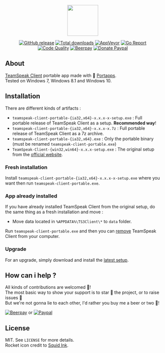 <p align="center"><a href="https://github.com/portapps/teamspeak-client-portable" target="_blank"><img width="100" src="https://github.com/portapps/teamspeak-client-portable/blob/master/res/papp.png"></a></p>

<p align="center">
  <a href="https://github.com/portapps/teamspeak-client-portable/releases/latest"><img src="https://img.shields.io/github/release/portapps/teamspeak-client-portable.svg?style=flat-square" alt="GitHub release"></a>
  <a href="https://github.com/portapps/teamspeak-client-portable/releases/latest"><img src="https://img.shields.io/github/downloads/portapps/teamspeak-client-portable/total.svg?style=flat-square" alt="Total downloads"></a>
  <a href="https://ci.appveyor.com/project/crazy-max/teamspeak-client-portable"><img src="https://img.shields.io/appveyor/ci/crazy-max/teamspeak-client-portable.svg?style=flat-square" alt="AppVeyor"></a>
  <a href="https://goreportcard.com/report/github.com/portapps/teamspeak-client-portable"><img src="https://goreportcard.com/badge/github.com/portapps/teamspeak-client-portable?style=flat-square" alt="Go Report"></a>
  <a href="https://www.codacy.com/app/crazy-max/teamspeak-client-portable"><img src="https://img.shields.io/codacy/grade/ed37fe9f437945079bd306ef1e871652.svg?style=flat-square" alt="Code Quality"></a>
  <a href="https://beerpay.io/portapps/portapps"><img src="https://img.shields.io/beerpay/portapps/portapps.svg?style=flat-square" alt="Beerpay"></a>
  <a href="https://www.paypal.com/cgi-bin/webscr?cmd=_s-xclick&hosted_button_id=WQD7AQGPDEPSG"><img src="https://img.shields.io/badge/donate-paypal-7057ff.svg?style=flat-square" alt="Donate Paypal"></a>
</p>

## About

[TeamSpeak Client](https://www.teamspeak.com) portable app made with 🚀 [Portapps](https://github.com/portapps).<br />
Tested on Windows 7, Windows 8.1 and Windows 10.

## Installation

There are different kinds of artifacts :

* `teamspeak-client-portable-{ia32,x64}-x.x.x-x-setup.exe` : Full portable release of TeamSpeak Client as a setup. **Recommended way**!
* `teamspeak-client-portable-{ia32,x64}-x.x.x-x.7z` : Full portable release of TeamSpeak Client as a 7z archive.
* `teamspeak-client-portable-{ia32,x64}.exe` : Only the portable binary (must be renamed `teamspeak-client-portable.exe`)
* `TeamSpeak-Client-{win32,win64}-x.x.x-setup.exe` : The original setup from the [official website](https://www.teamspeak.com/en/downloads.html#client).

### Fresh installation

Install `teamspeak-client-portable-{ia32,x64}-x.x.x-x-setup.exe` where you want then run `teamspeak-client-portable.exe`.

### App already installed

If you have already installed TeamSpeak Client from the original setup, do the same thing as a fresh installation and move :

* Move data located in `%APPDATA%\TS3Client\*` to `data` folder.

Run `teamspeak-client-portable.exe` and then you can [remove](https://support.microsoft.com/en-us/instantanswers/ce7ba88b-4e95-4354-b807-35732db36c4d/repair-or-remove-programs) TeamSpeak Client from your computer.

### Upgrade

For an upgrade, simply download and install the [latest setup](https://github.com/portapps/teamspeak-client-portable/releases/latest).

## How can i help ?

All kinds of contributions are welcomed :raised_hands:!<br />
The most basic way to show your support is to star :star2: the project, or to raise issues :speech_balloon:<br />
But we're not gonna lie to each other, I'd rather you buy me a beer or two :beers:!

[![Beerpay](https://beerpay.io/portapps/portapps/badge.svg?style=beer-square)](https://beerpay.io/portapps/portapps)
or [![Paypal](https://raw.githubusercontent.com/portapps/portapps/master/res/paypal.png)](https://www.paypal.com/cgi-bin/webscr?cmd=_s-xclick&hosted_button_id=WQD7AQGPDEPSG)

## License

MIT. See `LICENSE` for more details.<br />
Rocket icon credit to [Squid Ink](http://thesquid.ink).

